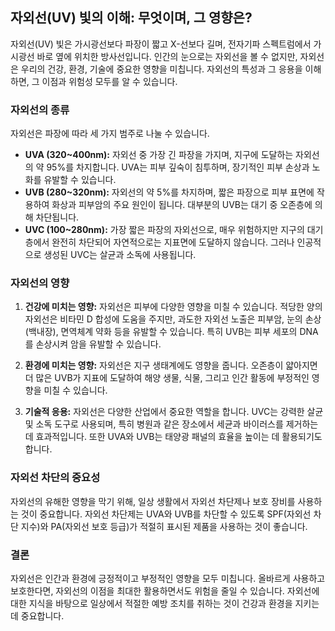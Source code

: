 ## 자외선(UV) 빛의 이해: 무엇이며, 그 영향은?

자외선(UV) 빛은 가시광선보다 파장이 짧고 X-선보다 길며, 전자기파 스펙트럼에서 가시광선 바로 옆에 위치한 방사선입니다. 인간의 눈으로는 자외선을 볼 수 없지만, 자외선은 우리의 건강, 환경, 기술에 중요한 영향을 미칩니다. 자외선의 특성과 그 응용을 이해하면, 그 이점과 위험성 모두를 알 수 있습니다.

### 자외선의 종류

자외선은 파장에 따라 세 가지 범주로 나눌 수 있습니다.

- **UVA (320~400nm):** 자외선 중 가장 긴 파장을 가지며, 지구에 도달하는 자외선의 약 95%를 차지합니다. UVA는 피부 깊숙이 침투하며, 장기적인 피부 손상과 노화를 유발할 수 있습니다.
- **UVB (280~320nm):** 자외선의 약 5%를 차지하며, 짧은 파장으로 피부 표면에 작용하여 화상과 피부암의 주요 원인이 됩니다. 대부분의 UVB는 대기 중 오존층에 의해 차단됩니다.
- **UVC (100~280nm):** 가장 짧은 파장의 자외선으로, 매우 위험하지만 지구의 대기층에서 완전히 차단되어 자연적으로는 지표면에 도달하지 않습니다. 그러나 인공적으로 생성된 UVC는 살균과 소독에 사용됩니다.

### 자외선의 영향

1. **건강에 미치는 영향:** 자외선은 피부에 다양한 영향을 미칠 수 있습니다. 적당한 양의 자외선은 비타민 D 합성에 도움을 주지만, 과도한 자외선 노출은 피부암, 눈의 손상(백내장), 면역체계 약화 등을 유발할 수 있습니다. 특히 UVB는 피부 세포의 DNA를 손상시켜 암을 유발할 수 있습니다.

2. **환경에 미치는 영향:** 자외선은 지구 생태계에도 영향을 줍니다. 오존층이 얇아지면 더 많은 UVB가 지표에 도달하여 해양 생물, 식물, 그리고 인간 활동에 부정적인 영향을 미칠 수 있습니다.

3. **기술적 응용:** 자외선은 다양한 산업에서 중요한 역할을 합니다. UVC는 강력한 살균 및 소독 도구로 사용되며, 특히 병원과 같은 장소에서 세균과 바이러스를 제거하는 데 효과적입니다. 또한 UVA와 UVB는 태양광 패널의 효율을 높이는 데 활용되기도 합니다.

### 자외선 차단의 중요성

자외선의 유해한 영향을 막기 위해, 일상 생활에서 자외선 차단제나 보호 장비를 사용하는 것이 중요합니다. 자외선 차단제는 UVA와 UVB를 차단할 수 있도록 SPF(자외선 차단 지수)와 PA(자외선 보호 등급)가 적절히 표시된 제품을 사용하는 것이 좋습니다.

### 결론

자외선은 인간과 환경에 긍정적이고 부정적인 영향을 모두 미칩니다. 올바르게 사용하고 보호한다면, 자외선의 이점을 최대한 활용하면서도 위험을 줄일 수 있습니다. 자외선에 대한 지식을 바탕으로 일상에서 적절한 예방 조치를 취하는 것이 건강과 환경을 지키는 데 중요합니다.